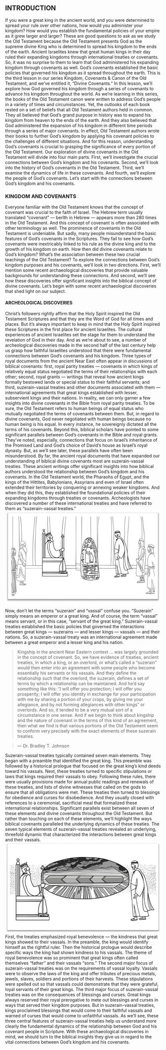 ## INTRODUCTION

If you were a great king in the ancient world, and you were determined to spread your rule over other nations, how would you administer your kingdom? How would you establish the fundamental policies of your empire as it grew larger and larger? These are good questions to ask as we study the Old Testament because the Old Testament presents God as the supreme divine King who is determined to spread his kingdom to the ends of the earth. Ancient Israelites knew that great human kings in their day ruled their expanding kingdoms through international treaties or covenants. So, it was no surprise to them to learn that God administered his expanding kingdom through covenants as well. God’s covenants established the basic policies that governed his kingdom as it spread throughout the earth. 
This is the third lesson in our series Kingdom, Covenants & Canon of the Old Testament, and we’ve entitled it, “Divine Covenants.” In this lesson, we’ll explore how God governed his kingdom through a series of covenants to advance his kingdom throughout the world. 
As we’re learning in this series, the books of the Old Testament canon were written to address God’s people in a variety of times and circumstances. Yet, the outlooks of each book rested on a set of beliefs that all Old Testament authors held in common. They all believed that God’s grand purpose in history was to expand his kingdom from heaven to the ends of the earth. And they also believed that God administered the expansion of his kingdom in different time periods through a series of major covenants. In effect, Old Testament authors wrote their books to further God’s kingdom by applying his covenant policies to the challenges of different situations. And for this reason, understanding God’s covenants is crucial to grasping the significance of every portion of the Old Testament. 
Our exploration of divine covenants in the Old Testament will divide into four main parts. First, we’ll investigate the crucial connections between God’s kingdom and his covenants. Second, we’ll look into the history of God’s covenants in the Old Testament. Third, we’ll examine the dynamics of life in these covenants. And fourth, we’ll explore the people of God’s covenants. Let’s start with the connections between God’s kingdom and his covenants.



### KINGDOM AND COVENANTS

Everyone familiar with the Old Testament knows that the concept of covenant was crucial to the faith of Israel. The Hebrew term usually translated “covenant” — berîth in Hebrew — appears more than 280 times in the Old Testament. And this concept of covenant is often associated with other terminology as well. The prominence of covenants in the Old Testament is undeniable. But sadly, many people misunderstand the basic features of God’s covenants in the Scriptures. They fail to see how God’s covenants were inextricably linked to his rule as the divine king and to the growth of his kingdom on earth. How then did divine covenants relate to God’s kingdom? What’s the association between these two crucial teachings of the Old Testament?
To explore the connections between God’s kingdom purposes and his covenants, we’ll look in two directions. First, we’ll mention some recent archaeological discoveries that provide valuable backgrounds for understanding these connections. And second, we’ll see how these discoveries offer significant insights into the biblical concept of divine covenants. Let’s begin with some recent archaeological discoveries that shed light on our subject.


#### ARCHEOLOGICAL DISCOVERIES

Christ’s followers rightly affirm that the Holy Spirit inspired the Old Testament Scriptures and that they are the Word of God for all times and places. But it’s always important to keep in mind that the Holy Spirit inspired these Scriptures in the first place for ancient Israelites. The cultural experiences of ancient Israelites set the stage for them to understand the revelation of God in their day. And as we’re about to see, a number of archeological discoveries made in the second half of the last century help us grasp how faithful Israelites understood that there were fundamental connections between God’s covenants and his kingdom.
Three types of royal documents from the ancient Near East often appear in discussions of biblical covenants: first, royal parity treaties — covenants in which kings of relatively equal status negotiated the terms of their relationships with each other; second, royal grants — writings that reveal how ancient kings formally bestowed lands or special status to their faithful servants; and third, suzerain-vassal treaties and other documents associated with them — international agreements that great kings established with lesser, subservient kings and their nations. 
In reality, we can only garner a few insights into divine covenants in the Bible from royal parity treaties. To be sure, the Old Testament refers to human beings of equal status who mutually negotiated the terms of covenants between them. But, in regard to divine covenants, God never negotiated with human beings because no human being is his equal. In every instance, he sovereignly dictated all the terms of his covenants. 
Beyond this, biblical scholars have pointed to some significant parallels between God’s covenants in the Bible and royal grants. They’ve noted, especially, connections that focus on Israel’s inheritance of the Promised Land and God’s choice of David’s house as Israel’s royal dynasty. But, as we’ll see later, these parallels have often been misunderstood. 
By far, the ancient royal documents that have expanded our understanding of biblical divine covenants most are suzerain-vassal treaties. These ancient writings offer significant insights into how biblical authors understood the relationship between God’s kingdom and his covenants.
In the Old Testament world, the Pharaohs of Egypt, and the kings of the Hittites, Babylonians, Assyrians and even of Israel often extended their territories by conquering or annexing weaker kingdoms. And when they did this, they established the foundational policies of their expanding kingdoms through treaties or covenants. Archeologists have discovered a number of these international treaties and have referred to them as “suzerain-vassal treaties.” 
![1.1.3.m.pic01.png](https://github.com/thirdmill/images/raw/main/1.1.3.m.pic01.png)

Now, don’t let the terms “suzerain” and “vassal” confuse you. “Suzerain” simply means an emperor or a great king. And of course, the term “vassal” means servant, or in this case, “servant of the great king.” Suzerain-vassal treaties established the basic policies that governed the interactions between great kings — suzerains — and lesser kings — vassals — and their nations. So, a suzerain-vassal treaty was an international agreement made between a great emperor and a lesser king and his nation. 

> Kingship in the ancient Near Eastern context … was largely grounded in the concept of covenant. So, we have evidence of treaties, ancient treaties, in which a king, or an overlord, or what’s called a “suzerain” would then enter into an agreement with some people who become essentially his servants or his vassals. And they define the relationship such that the overlord, the suzerain, defines a set of terms by which a relationship can be maintained. And he’d say something like this: “I will offer you protection; I will offer you prosperity; I will offer you identity in exchange for your participation with me by sharing a portion of your crops, by giving me your allegiance, and by not forming allegiances with other kings” or overlords. And so, it tended to be a very mutual sort of a circumstance in one sense. And if we begin to think about kingship and the nature of covenant in the terms of this kind of an agreement, then what we find is that various portions of the Old Testament seem to conform very precisely with the exact elements of these suzerain treaties.

> — Dr. Bradley T. Johnson

Suzerain-vassal treaties typically contained seven main elements. They began with a preamble that identified the great king. This preamble was followed by a historical prologue that focused on the great king’s kind deeds toward his vassals. Next, these treaties turned to specific stipulations or laws that kings required their vassals to obey. Following these rules, there were usually provisions made for annual public readings and renewals of these treaties, and lists of divine witnesses that called on the gods to ensure that all obligations were met. These treaties then turned to blessings for obedience and curses for disobedience. And they usually closed with references to a ceremonial, sacrificial meal that formalized these international relationships. 
Significant parallels exist between all seven of these elements and divine covenants throughout the Old Testament. But rather than touching on each of these elements, we’ll highlight the ways biblical covenants paralleled the underlying dynamics of these treaties.
The seven typical elements of suzerain-vassal treaties revealed an underlying, threefold dynamic that characterized the interactions between great kings and their vassals. 
![1.1.3.m.pic02.png](https://github.com/thirdmill/images/raw/main/1.1.3.m.pic02.png)
First, the treaties emphasized royal benevolence — the kindness that great kings showed to their vassals. In the preamble, the king would identify himself as the rightful ruler. Then the historical prologue would describe specific ways the king had shown kindness to his vassals. The theme of royal benevolence was so prominent that great kings often called themselves “father” and their vassals “sons.”
The second major focus of suzerain-vassal treaties was on the requirements of vassal loyalty. Vassals were to observe the laws of the king and offer tributes of precious metals, jewels, slaves, soldiers and portions of their harvests. These stipulations were spelled out so that vassals could demonstrate that they were grateful, loyal servants of their great kings. 
The third major focus of suzerain-vassal treaties was on the consequences of blessings and curses. Great kings always reserved their royal prerogative to mete out blessings and curses in ways that served their kingdom purposes. But in suzerain-vassal treaties, kings proclaimed blessings that would come to their faithful vassals and warned of curses that would come to unfaithful vassals. 
As we’ll see, these three central features of suzerain-vassal treaties help us understand more clearly the fundamental dynamics of the relationship between God and his covenant people in Scripture. 
With these archaeological discoveries in mind, we should turn to the biblical insights they give us in regard to the vital connections between God’s kingdom and his covenants. 

